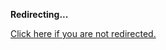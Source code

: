 <!DOCTYPE html>
<html>
<head>
<title>Redirecting...</title>
<link rel="canonical" href="http://blog.jle.im/entry/wolf-goat-cabbage-the-list-monadplus-logic-problems.md"/>
<meta http-equiv="content-type" content="text/html; charset=utf-8" />
<meta http-equiv="refresh" content="0; url=#{destination_path}" />
</head>
<body>
  <p><strong>Redirecting...</strong></p>
  <p><a href='http://blog.jle.im/entry/wolf-goat-cabbage-the-list-monadplus-logic-problems.md'>Click here if you are not redirected.</a></p>
  <script>
    document.location.href = "http://blog.jle.im/entry/wolf-goat-cabbage-the-list-monadplus-logic-problems.md";
  </script>
</body>
</html>
